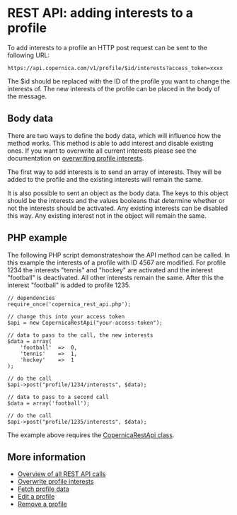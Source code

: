 # REST API: adding interests to a profile

To add interests to a profile an HTTP post request can be sent to the 
following URL:

`https://api.copernica.com/v1/profile/$id/interests?access_token=xxxx`

The $id should be replaced with the ID of the profile you want to change 
the interests of. The new interests of the profile can be placed in the 
body of the message.

## Body data

There are two ways to define the body data, which will influence how the
method works. This method is able to add interest and disable existing ones. 
If you want to overwrite all current interests please see the documentation
on [overwriting profile interests](rest-put-profile-interests).

The first way to add interests is to send an array of interests. They will
be added to the profile and the existing interests will remain the same.

It is also possible to sent an object as the body data. The keys to this object should
be the interests and the values booleans that determine whether or not the interests should
be activated. Any existing interests can be disabled this way. Any existing interest not in 
the object will remain the same.

## PHP example

The following PHP script demonstrateshow the API method can be called.
In this example the interests of a profile with ID 4567 are modified.
For profile 1234 the interests "tennis" and "hockey" are activated and the 
interest "football" is deactivated. All other interests remain the same.
After this the interest "football" is added to profile 1235.

    // dependencies
    require_once('copernica_rest_api.php');
    
    // change this into your access token
    $api = new CopernicaRestApi("your-access-token");

    // data to pass to the call, the new interests
    $data = array(
        'football'  =>  0,
        'tennis'    =>  1,
        'hockey'    =>  1
    );
    
    // do the call
    $api->post("profile/1234/interests", $data);

    // data to pass to a second call
    $data = array('football');
    
    // do the call
    $api->post("profile/1235/interests", $data);

The example above requires the [CopernicaRestApi class](rest-php).
    
## More information

* [Overview of all REST API calls](rest-api)
* [Overwrite profile interests](rest-put-profile-interests)
* [Fetch profile data](rest-get-profile)
* [Edit a profile](rest-put-profile)
* [Remove a profile](rest-delete-profile)
